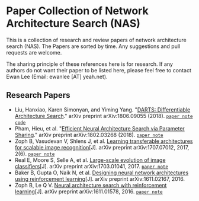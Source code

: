 # Paper Collection of Network Architecture Search (NAS)

This is a collection of research and review papers of network architecture search (NAS). The Papers are sorted by time. Any suggestions and pull requests are welcome.

The sharing principle of these references here is for research. If any authors do not want their paper to be listed here, please feel free to contact Ewan Lee (Email: ewanlee [AT] yeah.net).

## Research Papers
- Liu, Hanxiao, Karen Simonyan, and Yiming Yang. "[DARTS: Differentiable Architecture Search](https://arxiv.org/pdf/1806.09055.pdf)." arXiv preprint arXiv:1806.09055 (2018). [`paper note`](./paper-notes/DARTS:%20Differentiable%20Architecture%20Search.md)  [`code`](https://github.com/quark0/darts)
- Pham, Hieu, et al. "[Efficient Neural Architecture Search via Parameter Sharing](https://arxiv.org/pdf/1802.03268.pdf)." arXiv preprint arXiv:1802.03268 (2018). [`paper note`](./paper-notes/Efficient%20Neural%20Architecture%20Search%20via%20Parameter%20Sharing.md)
- Zoph B, Vasudevan V, Shlens J, et al. [Learning transferable architectures for scalable image recognition](http://openaccess.thecvf.com/content_cvpr_2018/papers/Zoph_Learning_Transferable_Architectures_CVPR_2018_paper.pdf)[J]. arXiv preprint arXiv:1707.07012, 2017, 2(6). [`paper note`](./paper-notes/Learning%20transferable%20architectures%20for%20scalable%20image%20recognition.md)
- Real E, Moore S, Selle A, et al. [Large-scale evolution of image classifiers](https://arxiv.org/pdf/1703.01041.pdf)[J]. arXiv preprint arXiv:1703.01041, 2017. [`paper note`](./paper-notes/Large-scale%20evolution%20of%20image%20classifiers.md)
- Baker B, Gupta O, Naik N, et al. [Designing neural network architectures using reinforcement learning](https://arxiv.org/pdf/1611.02167.pdf)[J]. arXiv preprint arXiv:1611.02167, 2016.
- Zoph B, Le Q V. [Neural architecture search with reinforcement learning](https://arxiv.org/pdf/1611.01578.pdf)[J]. arXiv preprint arXiv:1611.01578, 2016. [`paper note`](./paper-notes/Neural%20architecture%20search%20with%20reinforcement%20learning.md)

